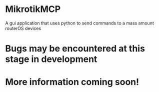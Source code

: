 # MikrotikMCP
A gui application that uses python to send commands to a mass amount routerOS devices

# Bugs may be encountered at this stage in development

# More information coming soon!
